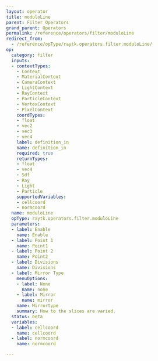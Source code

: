 ```yaml
---
layout: operator
title: moduloLine
parent: Filter Operators
grand_parent: Operators
permalink: /reference/operators/filter/moduloLine
redirect_from:
  - /reference/opType/raytk.operators.filter.moduloLine/
op:
  category: filter
  inputs:
  - contextTypes:
    - Context
    - MaterialContext
    - CameraContext
    - LightContext
    - RayContext
    - ParticleContext
    - VertexContext
    - PixelContext
    coordTypes:
    - float
    - vec2
    - vec3
    - vec4
    label: definition_in
    name: definition_in
    required: true
    returnTypes:
    - float
    - vec4
    - Sdf
    - Ray
    - Light
    - Particle
    supportedVariables:
    - cellcoord
    - normcoord
  name: moduloLine
  opType: raytk.operators.filter.moduloLine
  parameters:
  - label: Enable
    name: Enable
  - label: Point 1
    name: Point1
  - label: Point 2
    name: Point2
  - label: Divisions
    name: Divisions
  - label: Mirror Type
    menuOptions:
    - label: None
      name: none
    - label: Mirror
      name: mirror
    name: Mirrortype
    summary: How to the slices are varied.
  status: beta
  variables:
  - label: cellcoord
    name: cellcoord
  - label: normcoord
    name: normcoord

---
```

